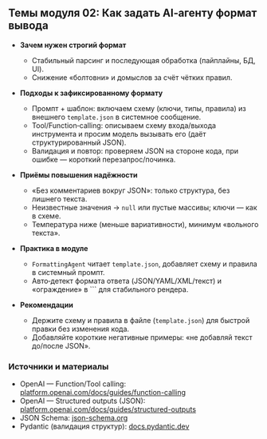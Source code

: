 ## Темы модуля 02: Как задать AI‑агенту формат вывода

- **Зачем нужен строгий формат**
  - Стабильный парсинг и последующая обработка (пайплайны, БД, UI).
  - Снижение «болтовни» и домыслов за счёт чётких правил.

- **Подходы к зафиксированному формату**
  - Промпт + шаблон: включаем схему (ключи, типы, правила) из внешнего `template.json` в системное сообщение.
  - Tool/Function‑calling: описываем схему входа/выхода инструмента и просим модель вызывать его (даёт структурированный JSON).
  - Валидация и повтор: проверяем JSON на стороне кода, при ошибке — короткий перезапрос/починка.

- **Приёмы повышения надёжности**
  - «Без комментариев вокруг JSON»: только структура, без лишнего текста.
  - Неизвестные значения → `null` или пустые массивы; ключи — как в схеме.
  - Температура ниже (меньше вариативности), минимум «вольного текста».

- **Практика в модуле**
  - `FormattingAgent` читает `template.json`, добавляет схему и правила в системный промпт.
  - Авто‑детект формата ответа (JSON/YAML/XML/текст) и «ограждение» в ``` для стабильного рендера.

- **Рекомендации**
  - Держите схему и правила в файле (`template.json`) для быстрой правки без изменения кода.
  - Добавляйте короткие негативные примеры: «не добавляй текст до/после JSON».

### Источники и материалы
- OpenAI — Function/Tool calling: [platform.openai.com/docs/guides/function-calling](https://platform.openai.com/docs/guides/function-calling)
- OpenAI — Structured outputs (JSON): [platform.openai.com/docs/guides/structured-outputs](https://platform.openai.com/docs/guides/structured-outputs)
- JSON Schema: [json-schema.org](https://json-schema.org/)
- Pydantic (валидация структур): [docs.pydantic.dev](https://docs.pydantic.dev/)
